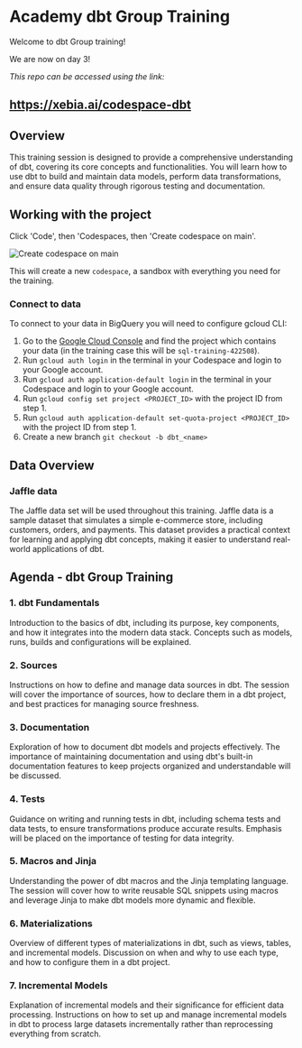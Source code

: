 # Academy dbt Group Training
Welcome to dbt Group training!

We are now on day 3!

*This repo can be accessed using the link:*
## **https://xebia.ai/codespace-dbt**

## Overview
This training session is designed to provide a comprehensive understanding 
of dbt, covering its core concepts and functionalities. You will 
learn how to use dbt to build and maintain data models, perform data 
transformations, and ensure data quality through rigorous testing and documentation.

## Working with the project

Click 'Code', then 'Codespaces, then 'Create codespace on main'.

![Create codespace on main](images/open-codespace.gif)

This will create a new `codespace`, a sandbox with everything you need for the training. 

### Connect to data
To connect to your data in BigQuery you will need to configure gcloud CLI:
1. Go to the [Google Cloud Console](https://console.cloud.google.com/) and find the project which contains your data (in the training case this will be `sql-training-422508`).
2. Run `gcloud auth login` in the terminal in your Codespace and login to your Google account.
3. Run `gcloud auth application-default login` in the terminal in your Codespace and login to your Google account.
4. Run `gcloud config set project <PROJECT_ID>` with the project ID from step 1.
5. Run `gcloud auth application-default set-quota-project <PROJECT_ID>` with the project ID from step 1.
6. Create a new branch `git checkout -b dbt_<name>`

## Data Overview

### Jaffle data
The Jaffle data set will be used throughout this training. Jaffle data is a 
sample dataset that simulates a simple e-commerce store, including customers, 
orders, and payments. This dataset provides a practical context for learning 
and applying dbt concepts, making it easier to understand real-world applications of dbt.

## Agenda - dbt Group Training

### 1. dbt Fundamentals
Introduction to the basics of dbt, including its purpose, key components, and 
how it integrates into the modern data stack. Concepts such as models, runs, builds and 
configurations will be explained.

### 2. Sources
Instructions on how to define and manage data sources in dbt. The session will 
cover the importance of sources, how to declare them in a dbt project, and best 
practices for managing source freshness.

### 3. Documentation
Exploration of how to document dbt models and projects effectively. The 
importance of maintaining documentation and using dbt's built-in documentation 
features to keep projects organized and understandable will be discussed.

### 4. Tests
Guidance on writing and running tests in dbt, including schema tests and data tests, 
to ensure transformations produce accurate results. Emphasis will be placed on the 
importance of testing for data integrity.

### 5. Macros and Jinja
Understanding the power of dbt macros and the Jinja templating language. The 
session will cover how to write reusable SQL snippets using macros and leverage 
Jinja to make dbt models more dynamic and flexible.

### 6. Materializations
Overview of different types of materializations in dbt, such as views, tables, 
and incremental models. Discussion on when and why to use each type, and how to 
configure them in a dbt project.

### 7. Incremental Models
Explanation of incremental models and their significance for efficient data processing. 
Instructions on how to set up and manage incremental models in dbt to process large 
datasets incrementally rather than reprocessing everything from scratch.
